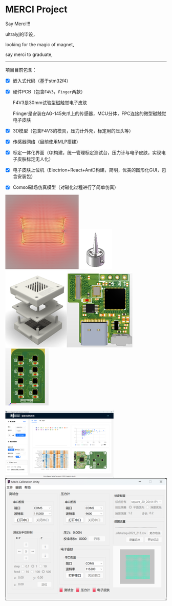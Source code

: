 # MERCI Project

Say Merci!!!

ultralyj的毕设，

looking for the magic of magnet,

say merci to graduate,

------------------------------

项目目前包含：

- [x] 嵌入式代码（基于stm32f4）
- [x] 硬件PCB（包含`F4V3`，`Finger`两款）

  F4V3是30mm试验型磁触觉电子皮肤

  Fringer是安装在AG-145夹爪上的传感器，MCU分体，FPC连接的微型磁触觉电子皮肤

- [x] 3D模型（包含F4V3的模具，压力计外壳，标定用的压头等）

- [x] 传感器网络（目前使用MLP搭建）
- [x] 标定一体化界面（Qt构建，统一管理标定测试台，压力计与电子皮肤，实现电子皮肤标定无人化）
- [x] 电子皮肤上位机（Electrion+React+AntD构建，简明，优美的图形化GUI，包含安装包）
- [x] Comsol磁场仿真模型（对磁化过程进行了简单仿真）

<img src="simulation/magnet filed.png" alt="magnet filed" style="zoom:25%;" /> <img src="assets/indenter.png" alt="magnet filed" style="zoom:50%;" /> <img src="assets/mod.png" alt="mod" style="zoom:25%;" /><img src="assets/proc.png" alt="proc" style="zoom:25%;" /><img src="assets/finger.png" alt="finger" style="zoom:25%;" />

<img src="assets/mevis.png" alt="mevis" style="zoom: 33%;" />

<img src="assets/mc.png" alt="mavis calibration unity" style="zoom: 50%;" />